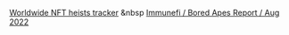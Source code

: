 [Worldwide NFT heists tracker](https://www.comparitech.com/blog/vpn-privacy/nft-heists/) &nbsp
[Immunefi / Bored Apes Report / Aug 2022](https://docs.google.com/spreadsheets/d/11rWhBQi9ho6bkDVZaQlC37LsCxkJMwsGTPqSISM7U54/edit#gid=1037403794)
